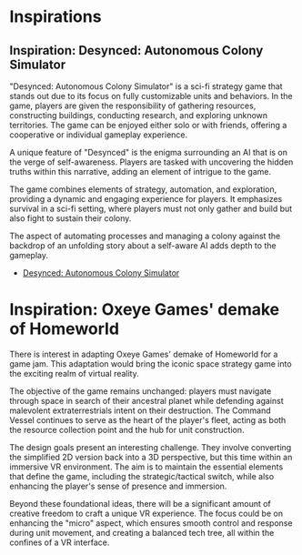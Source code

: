 # Inspirations

## Inspiration: Desynced: Autonomous Colony Simulator

"Desynced: Autonomous Colony Simulator" is a sci-fi strategy game that stands out due to its focus on fully customizable units and behaviors. In the game, players are given the responsibility of gathering resources, constructing buildings, conducting research, and exploring unknown territories. The game can be enjoyed either solo or with friends, offering a cooperative or individual gameplay experience.

A unique feature of "Desynced" is the enigma surrounding an AI that is on the verge of self-awareness. Players are tasked with uncovering the hidden truths within this narrative, adding an element of intrigue to the game.

The game combines elements of strategy, automation, and exploration, providing a dynamic and engaging experience for players. It emphasizes survival in a sci-fi setting, where players must not only gather and build but also fight to sustain their colony.

The aspect of automating processes and managing a colony against the backdrop of an unfolding story about a self-aware AI adds depth to the gameplay.

- [Desynced: Autonomous Colony Simulator](https://store.steampowered.com/app/1450900/Desynced_Autonomous_Colony_Simulator/)

# Inspiration: Oxeye Games' demake of Homeworld

There is interest in adapting Oxeye Games' demake of Homeworld for a game jam. This adaptation would bring the iconic space strategy game into the exciting realm of virtual reality.

The objective of the game remains unchanged: players must navigate through space in search of their ancestral planet while defending against malevolent extraterrestrials intent on their destruction. The Command Vessel continues to serve as the heart of the player's fleet, acting as both the resource collection point and the hub for unit construction.

The design goals present an interesting challenge. They involve converting the simplified 2D version back into a 3D perspective, but this time within an immersive VR environment. The aim is to maintain the essential elements that define the game, including the strategic/tactical switch, while also enhancing the player's sense of presence and immersion.

Beyond these foundational ideas, there will be a significant amount of creative freedom to craft a unique VR experience. The focus could be on enhancing the "micro" aspect, which ensures smooth control and response during unit movement, and creating a balanced tech tree, all within the confines of a VR interface.
